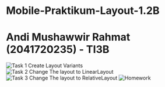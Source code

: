 # Mobile-Praktikum-Layout-1.2B
# Andi Mushawwir Rahmat (2041720235) - TI3B

![Task 1 Create Layout Variants](https://user-images.githubusercontent.com/75873471/191753486-a1c13dea-42e7-4c75-968d-e86c0b4daa45.png)
![Task 2 Change The layout to LinearLayout](https://user-images.githubusercontent.com/75873471/191753493-dcfb5ee3-db43-48f6-9420-f1f4cc525810.png)
![Task 3 Change The layout to RelativeLayout](https://user-images.githubusercontent.com/75873471/191753506-382034be-ffd2-4164-8158-d6b87e8d9c54.png)
![Homework](https://user-images.githubusercontent.com/75873471/191753521-dba52704-a9b3-47c4-a44f-51a7ff2277fd.png)
